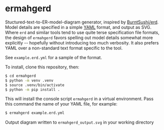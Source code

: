 # ermahgerd

Stuctured-text-to-ER-model-diagram generator, inspired by [BurntSushi/erd](TK). Model details are specified in a simple [YAML](https://yaml.org) format, and output as SVG. Where `erd` and similar tools tend to use quite terse specification file formats, the design of `ermahgerd` favors spelling out model details somewhat more explicitly -- hopefully without introducing too much verbosity. It also prefers YAML over a non-standard text format specific to the tool.

See `example.erd.yml` for a sample of the format.

To install, clone this repository, then:

```sh
$ cd ermahgerd
$ python -m venv .venv
$ source .venv/bin/activate
$ python -m pip install .
```

This will install the console script `ermahgerd` in a virtual environment. Pass this command the name of your YAML file, for example:

```sh
$ ermahgerd example.erd.yml
```

Output diagram written to `ermahgerd_output.svg` in your working directory
